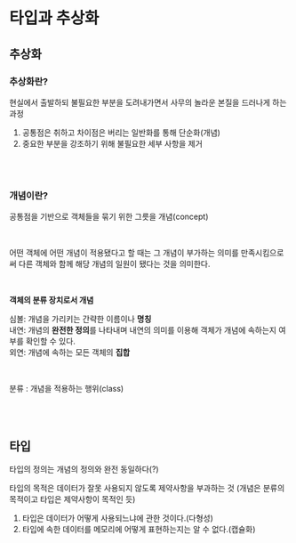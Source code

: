 # 타입과 추상화

## 추상화
### 추상화란?
현실에서 출발하되 불필요한 부분을 도려내가면서 사무의 놀라운 본질을 드러나게 하는 과정   
1. 공통점은 취하고 차이점은 버리는 일반화를 통해 단순화(개념)
2. 중요한 부분을 강조하기 위해 불필요한 세부 사항을 제거

<br><br>

### 개념이란?
공통점을 기반으로 객체들을 묶기 위한 그릇을 개념(concept)  

<br>

어떤 객체에 어떤 개념이 적용됐다고 할 때는 그 개념이 부가하는 의미를 만족시킴으로써 다른 객체와 함께 해당 개념의 일원이 됐다는 것을 의미한다.

<br>

**객체의 분류 장치로서 개념**   

심볼: 개념을 가리키는 간략한 이름이나 **명칭**    
내연: 개념의 **완전한 정의**를 나타내며 내연의 의미를 이용해 객체가 개념에 속하는지 여부를 확인할 수 있다.   
외연: 개념에 속하는 모든 객체의 **집합**   

<br>

분류 : 개념을 적용하는 행위(class)  

<br><br>

## 타입
타입의 정의는 개념의 정의와 완전 동일하다(?)

타입의 목적은 데이터가 잘못 사용되지 않도록 제약사항을 부과하는 것
(개념은 분류의 목적이고 타입은 제약사항이 목적인 듯)

1. 타입은 데이터가 어떻게 사용되느냐에 관한 것이다.(다형성)
2. 타입에 속한 데이터를 메모리에 어떻게 표현하는지는 알 수 없다.(캡슐화)
